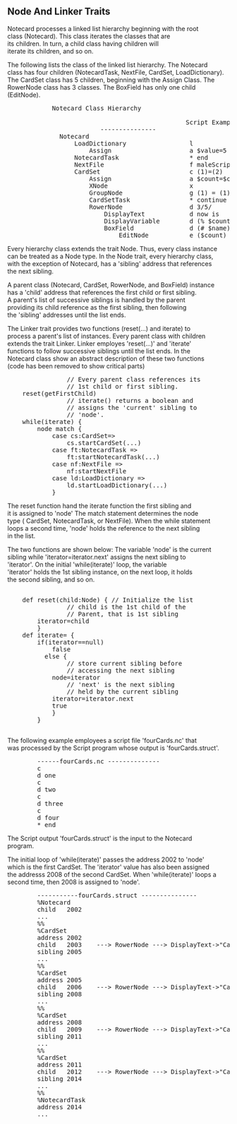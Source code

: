 <h2>Node And Linker Traits</h2>

<p>Notecard processes a linked list hierarchy beginning with the root <br />
class (Notecard). This class iterates the classes that are <br />
its children. In turn, a child class having children will <br />
iterate its children, and so on.    </p>

<p>The following lists the class of the linked list hierarchy. The Notecard <br />
class has four children (NotecardTask, NextFile, CardSet, LoadDictionary). <br />
The CardSet class has 5 children, beginning with the Assign Class. The <br />
RowerNode class has 3 classes. The BoxField has only one child (EditNode).  </p>

<pre>
            Notecard Class Hierarchy

                                                Script Examples  
                         ---------------
              Notecard  
                  LoadDictionary                 l
                      Assign                     a $value=5
                  NotecardTask                   * end  
                  NextFile                       f maleScript  
                  CardSet                        c (1)=(2)  
                      Assign                     a $count=$count+1  
                      XNode                      x  
                      GroupNode                  g (1) = (1)  
                      CardSetTask                * continue  
                      RowerNode                  d 3/5/  
                          DisplayText            d now is  
                          DisplayVariable        d (% $count)  
                          BoxField               d (# $name)  
                              EditNode           e ($count) < (5)  
</pre>

<p>Every hierarchy class extends the trait Node. Thus, every class instance <br />
can be treated as a Node type.  In the Node trait, every hierarchy class, <br />
with the exception of Notecard, has a 'sibling' address that references <br />
the next sibling.    </p>

<p>A parent class (Notecard, CardSet, RowerNode, and BoxField) instance <br />
has a 'child' address that references the first child or first sibling. <br />
A parent's list of successive siblings is handled by the parent <br />
providing its child reference as the first sibling, then following <br />
the 'sibling' addresses until the list ends.  </p>

<p>The Linker trait provides two functions (reset(...) and iterate) to <br />
process a parent's list of instances.  Every parent class with children <br />
extends the trait Linker.  Linker employes 'reset(...)' and 'iterate' <br />
functions to follow successive siblings until the list ends.  In the <br />
Notecard class show an abstract description of these two functions <br />
(code has been removed to show critical parts)  </p>

<pre>
                // Every parent class references its
                // 1st child or first sibling. 
    reset(getFirstChild)
                // iterate() returns a boolean and
                // assigns the 'current' sibling to
                // 'node'.
    while(iterate) {
        node match {
            case cs:CardSet=>
                cs.startCardSet(...)
            case ft:NotecardTask =>
                ft:startNotecardTask(...)
            case nf:NextFile => 
                nf:startNextFile
            case ld:LoadDictionary =>
                ld.startLoadDictionary(...) 
            }
</pre>

<p>The reset function hand the iterate function the first sibling and <br />
it is assigned to 'node'  The match statement determines the node <br />
type ( CardSet, NotecardTask, or NextFile). When the while statement <br />
loops a second time, 'node' holds the reference to the next sibling <br />
in the list.   </p>

<p>The two functions are shown below: The variable 'node' is the current <br />
sibling while 'iterator=iterator.next' assigns the next sibling to <br />
'iterator'. On the initial 'while(iterate)' loop, the variable <br />
'iterator' holds the 1st sibling instance, on the next loop, it holds <br />
the second sibling, and so on.  </p>

<pre>

    def reset(child:Node) { // Initialize the list
                // child is the 1st child of the 
                // Parent, that is 1st sibling 
        iterator=child
        }
    def iterate= {
        if(iterator==null)
            false
          else {
                // store current sibling before 
                // accessing the next sibling 
            node=iterator
                // 'next' is the next sibling
                // held by the current sibling
            iterator=iterator.next
            true
            }
        }

</pre>

<p>The following example employees a script file 'fourCards.nc' that <br />
was processed by the Script program whose output is 'fourCards.struct'.  </p>

<pre>
        ------fourCards.nc --------------
        c
        d one
        c
        d two
        c
        d three
        c
        d four
        * end
</pre>

<p>The Script output  'fourCards.struct' is the input to the Notecard <br />
program.  </p>

<p>The initial loop of 'while(iterate)' passes the address 2002 to 'node' <br />
which is the first CardSet.  The 'iterator' value has also been assigned <br />
the addresss 2008 of the second CardSet.  When 'while(iterate)' loops a <br />
second time, then 2008 is assigned to 'node'.   </p>

<pre>
        -----------fourCards.struct ---------------
        %Notecard
        child   2002
        ...
        %%
        %CardSet
        address 2002
        child   2003    ---> RowerNode ---> DisplayText->"Card one"
        sibling 2005
        ...
        %%
        %CardSet
        address 2005
        child   2006    ---> RowerNode ---> DisplayText->"Card two"
        sibling 2008
        ...
        %%
        %CardSet
        address 2008
        child   2009    ---> RowerNode ---> DisplayText->"Card three"
        sibling 2011
        ...
        %%
        %CardSet
        address 2011
        child   2012    ---> RowerNode ---> DisplayText->"Card four"
        sibling 2014
        ...
        %%
        %NotecardTask
        address 2014
        ...
</pre>
